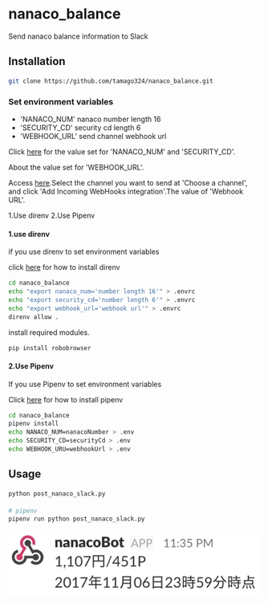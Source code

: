 # nanaco_balance

Send nanaco balance information to Slack

## Installation

```sh
git clone https://github.com/tamago324/nanaco_balance.git
```

### Set environment variables

- 'NANACO_NUM'
    nanaco number length 16
- 'SECURITY_CD'
    security cd length 6
- 'WEBHOOK_URL'
    send channel webhook url

Click [here](https://www.nanaco-net.jp/pc/emServlet) for the value set for 'NANACO_NUM' and 'SECURITY_CD'.

About the value set for 'WEBHOOK_URL'.

Access [here](https://slack.com/services/new/incoming-webhook).Select the channel you want to send at 'Choose a channel', and click 'Add Incoming WebHooks integration'.The value of 'Webhook URL'.

1.Use direnv
2.Use Pipenv

#### 1.use direnv

if you use direnv to set environment variables

click [here](http://tmg0525.hatenadiary.jp/entry/2017/11/07/020609) for how to install direnv

```sh
cd nanaco_balance
echo "export nanaco_num='number length 16'" > .envrc
echo "export security_cd='number length 6'" > .envrc
echo "export webhook_url='webhook url'" > .envrc
direnv allow .
```

install required modules.

```sh
pip install robobrowser
```

#### 2.Use Pipenv

If you use Pipenv to set environment variables

Click [here](http://tmg0525.hatenadiary.jp/entry/2017/10/29/134453) for how to install pipenv

```sh
cd nanaco_balance
pipenv install
echo NANACO_NUM=nanacoNumber > .env
echo SECURITY_CD=securityCd > .env
echo WEBHOOK_URU=webhookUrl > .env
```


## Usage

```sh
python post_nanaco_slack.py

# pipenv
pipenv run python post_nanaco_slack.py
```

![result](img.png)
